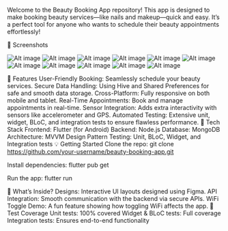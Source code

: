 Welcome to the Beauty Booking App repository! This app is designed to make booking beauty services—like nails and makeup—quick and easy. It’s a perfect tool for anyone who wants to schedule their beauty appointments effortlessly!

📱 Screenshots


![Alt image](https://github.com/sujina21/Beauty-Booking-Android-Application/blob/master/assets/images/1.png)
![Alt image](https://github.com/sujina21/Beauty-Booking-Android-Application/blob/master/assets/images/2.png)
![Alt image](https://github.com/sujina21/Beauty-Booking-Android-Application/blob/master/assets/images/3.png)
![Alt image](https://github.com/sujina21/Beauty-Booking-Android-Application/blob/master/assets/images/4.png)
![Alt image](https://github.com/sujina21/Beauty-Booking-Android-Application/blob/master/assets/images/5.png)
![Alt image](https://github.com/sujina21/Beauty-Booking-Android-Application/blob/master/assets/images/6.png)
![Alt image](https://github.com/sujina21/Beauty-Booking-Android-Application/blob/master/assets/images/7.png)
![Alt image](https://github.com/sujina21/Beauty-Booking-Android-Application/blob/master/assets/images/8.png)
![Alt image](https://github.com/sujina21/Beauty-Booking-Android-Application/blob/master/assets/images/9.png)
![Alt image](https://github.com/sujina21/Beauty-Booking-Android-Application/blob/master/assets/images/10.png)
![Alt image](https://github.com/sujina21/Beauty-Booking-Android-Application/blob/master/assets/images/11.png)



🚀 Features
User-Friendly Booking: Seamlessly schedule your beauty services.
Secure Data Handling: Using Hive and Shared Preferences for safe and smooth data storage.
Cross-Platform: Fully responsive on both mobile and tablet.
Real-Time Appointments: Book and manage appointments in real-time.
Sensor Integration: Adds extra interactivity with sensors like accelerometer and GPS.
Automated Testing: Extensive unit, widget, BLoC, and integration tests to ensure flawless performance.
🔧 Tech Stack
Frontend: Flutter (for Android)
Backend: Node.js
Database: MongoDB
Architecture: MVVM Design Pattern
Testing: Unit, BLoC, Widget, and Integration tests
💡 Getting Started
Clone the repo:
git clone https://github.com/your-username/beauty-booking-app.git

Install dependencies:
flutter pub get

Run the app:
flutter run

📝 What’s Inside?
Designs: Interactive UI layouts designed using Figma.
API Integration: Smooth communication with the backend via secure APIs.
WiFi Toggle Demo: A fun feature showing how toggling WiFi affects the app.
🌟 Test Coverage
Unit tests: 100% covered
Widget & BLoC tests: Full coverage
Integration tests: Ensures end-to-end functionality


